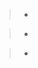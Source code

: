 >
>>>

>
>>
>>
>>

>>>
>>
>>>
>
>>

> - >
>     >>

> - >
>     >>
>     >>
>     >>

> - >>>
>     >>
>     >>>
>     >
>     >>
